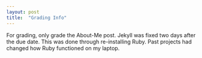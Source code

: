 ```yaml
---
layout: post
title:  "Grading Info"
---
```


For grading, only grade the About-Me post.
Jekyll was fixed two days after the due date.
This was done through re-installing Ruby. Past projects had changed how Ruby functioned on my laptop.